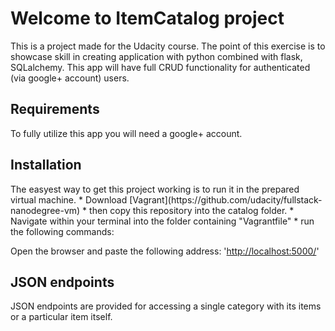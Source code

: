 <h1>Welcome to ItemCatalog project</h1>
This is a project made for the Udacity course.
The point of this exercise is to showcase skill in creating application with
python combined with flask, SQLalchemy. This app will have full CRUD functionality
for authenticated (via google+ account) users.

<h2>Requirements</h2>
To fully utilize this app you will need a google+ account.

<h2>Installation</h2>
The easyest way to get this project working is to run it in the prepared virtual
machine.
* Download [Vagrant](https://github.com/udacity/fullstack-nanodegree-vm)
* then copy this repository into the catalog folder.
* Navigate within your terminal into the folder containing "Vagrantfile"
* run the following commands:
<vagrant up>
<vagrant ssh>
<cd /vagrant/catalog>
<python application.py>

Open the browser and paste the following address: '<http://localhost:5000/>'

<h2>JSON endpoints</h2>
JSON endpoints are provided for accessing a single category with its items
or a particular item itself.
